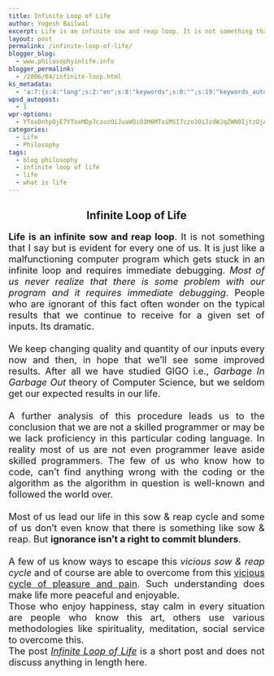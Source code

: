 ```yaml
---
title: Infinite Loop of Life
author: Yogesh Bailwal
excerpt: Life is an infinite sow and reap loop. It is not something that I say but is evident for every one of us. It is just like a malfunctioning computer program which gets stuck in an infinite loop and requires immediate debugging.
layout: post
permalink: /infinite-loop-of-life/
blogger_blog:
  - www.philosophyinlife.info
blogger_permalink:
  - /2006/04/infinite-loop.html
ks_metadata:
  - 'a:7:{s:4:"lang";s:2:"en";s:8:"keywords";s:0:"";s:19:"keywords_autoupdate";s:1:"0";s:11:"description";s:0:"";s:22:"description_autoupdate";s:1:"0";s:5:"title";s:0:"";s:6:"robots";s:12:"index,follow";}'
wpsd_autopost:
  - 1
wpr-options:
  - YToxOntpOjE7YToxMDp7czozOiJuaWQiO3M6MToiMSI7czo3OiJzdWJqZWN0IjtzOjA6IiI7czo4OiJ0ZXh0Ym9keSI7czowOiIiO3M6ODoiaHRtbGJvZHkiO3M6MDoiIjtzOjc6ImRpc2FibGUiO2k6MDtzOjE1OiJub2N1c3RvbWl6YXRpb24iO2k6MTtzOjEyOiJub3Bvc3RzZXJpZXMiO2k6MTtzOjEwOiJodG1sZW5hYmxlIjtpOjE7czoxMjoiYXR0YWNoaW1hZ2VzIjtpOjE7czoyMToic2tpcGFjdGl2ZXN1YnNjcmliZXJzIjtpOjA7fX0=
categories:
  - Life
  - Philosophy
tags:
  - blog philosophy
  - infinite loop of life
  - life
  - what is life
---
```

<div class="MsoNormal" style="text-align: justify;">
  <h2 style="text-align: center;">
    Infinite Loop of Life
  </h2>
</div>

<div class="MsoNormal" style="text-align: justify;">
  <span style="font-size: 130%;"><span style="font-weight: bold;">Life is an infinite sow and reap loop</span>. It is not something that I say but is evident for every one of us.</span><span style="font-size: 130%;"> </span><span style="font-size: 130%;">It is just like a malfunctioning computer program which gets stuck in an infinite loop and requires immediate debugging.</span><span style="font-size: 130%;"> <em> </em></span><span style="font-size: 130%;"><em>Most of us never realize that there is some problem with our program and it requires immediate debugging</em>.</span><span style="font-size: 130%;"> </span><span style="font-size: 130%;">People who are ignorant of this fact often wonder on the typical results that we continue to receive for a given set of inputs.</span><span style="font-size: 130%;"> </span><span style="font-size: 130%;">Its dramatic.</span>
</div>

<div class="MsoNormal" style="text-align: justify;">
  <span style="font-size: 130%;"><br /> </span>
</div>

<div class="MsoNormal" style="text-align: justify;">
  <span style="font-size: 130%;">We keep changing quality and quantity of our inputs every now and then, in hope that we’ll see some improved results. After all we have studied GIGO i.e., <em>Garbage In Garbage Out</em> theory of Computer Science, but we seldom get our expected results in our life.</span>
</div>

<div class="MsoNormal" style="text-align: justify;">
  <span style="font-size: 130%;"><br /> </span>
</div>

<div class="MsoNormal" style="text-align: justify;">
  <span style="font-size: 130%;">A further analysis of this procedure leads us to the conclusion that we are not a skilled programmer or may be we lack proficiency in this particular coding language.</span><span style="font-size: 130%;"> </span><span style="font-size: 130%;">In reality most of us are not even programmer leave aside skilled programmers.</span><span style="font-size: 130%;"> </span><span style="font-size: 130%;">The few of us who know how to code, can’t find anything wrong with the coding or the algorithm as the algorithm in question is well-known and followed the world over.</span>
</div>

<div class="MsoNormal" style="text-align: justify;">
  <span style="font-size: 130%;"><br /> </span>
</div>

<div class="MsoNormal" style="text-align: justify;">
  <span style="font-size: 130%;">Most of us lead our life in this sow & reap cycle and some of us don’t even know that there is something like sow & reap. But <strong>ignorance isn’t a right to commit blunders</strong>.</span>
</div>

<div class="MsoNormal" style="text-align: justify;">
  <span style="font-size: 130%;"><br /> </span>
</div>

<div style="text-align: justify;">
  <span style="font-size: 130%;">A few of us know ways to escape this </span><span style="font-size: 130%; font-style: italic;">vicious sow & reap cycle</span><span style="font-size: 130%;"> and of course are able to overcome from this <a href="http://www.philosophyinlife.info/a-game-of-pleasure-or-pain/" target="_self">vicious cycle of pleasure and pain</a>.</span><span style="font-size: 130%;"> </span><span style="font-size: 130%;">Such understanding does make life more peaceful and enjoyable.</span>
</div>

<div style="text-align: justify;">
</div>

<div style="text-align: justify;">
  <span style="font-size: 130%;">Those who enjoy happiness, stay calm in every situation are people who know this art, others use various methodologies like spirituality, meditation, social service to overcome this. </span>
</div>

<div style="text-align: justify;">
</div>

<div style="text-align: justify;">
  <span style="font-size: 130%;">The post <a title="Infinite Loop of Life" href="http://www.philosophyinlife.info/infinite-loop-of-life/"><em>Infinite Loop of Life</em></a> is a short post and does not discuss anything in length here.<br /> </span>
</div>
